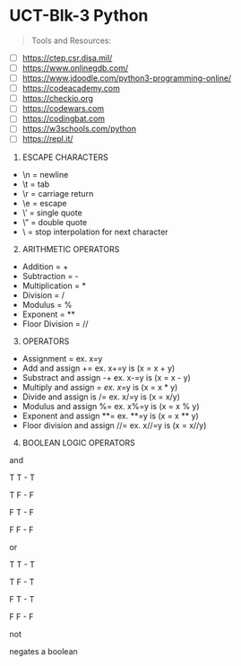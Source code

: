 # UCT-Blk-3 Python

>Tools and Resources: 

- [ ] https://ctep.csr.disa.mil/
- [ ] https://www.onlinegdb.com/
- [ ] https://www.jdoodle.com/python3-programming-online/
- [ ] https://codeacademy.com
- [ ] https://checkio.org
- [ ] https://codewars.com
- [ ] https://codingbat.com
- [ ] https://w3schools.com/python
- [ ] https://repl.it/

1. ESCAPE CHARACTERS

- \n = newline
- \t = tab
- \r = carriage return
- \e = escape
- \’ = single quote
- \” = double quote
- \ = stop interpolation for next character

2. ARITHMETIC OPERATORS

- Addition = +
- Subtraction = -
- Multiplication = *
- Division = /
- Modulus = %
- Exponent = **
- Floor Division = //

3. OPERATORS

- Assignment = ex. x=y
- Add and assign += ex. x+=y is (x = x + y)
- Substract and assign -+ ex. x-=y is (x = x - y)
- Multiply and assign *= ex. x*=y is (x = x * y)
- Divide and assign is /= ex. x/=y is (x = x/y)
- Modulus and assign %= ex. x%=y is (x = x % y)
- Exponent and assign **= ex. **=y is (x = x ** y)
- Floor division and assign //= ex. x//=y is (x = x//y)

4. BOOLEAN LOGIC OPERATORS

and 

T T - T

T F - F

F T - F

F F - F

or

T T - T

T F - T

F T - T

F F - F

not

negates a boolean
